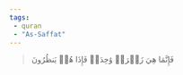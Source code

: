 ```yaml
---
tags: 
 - quran 
 - "As-Saffat"
---
```


> فَإِنَّمَا هِيَ زَجۡرَةٞ وَٰحِدَةٞ فَإِذَا هُمۡ يَنظُرُونَ
